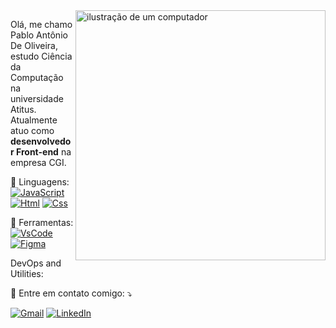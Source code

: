 <img src="https://raw.githubusercontent.com/MicaelliMedeiros/micaellimedeiros/master/image/computer-illustration.png" alt="ilustração de um computador" min-width="400px" max-width="400px" width="400px" align="right">

<p align="left"> 
  Olá, me chamo Pablo Antônio De Oliveira, estudo Ciência da Computação na universidade Atitus.<br>
  Atualmente atuo como <strong>desenvolvedor Front-end</strong> na empresa CGI.
</p>

<p align="left">
  🦄 Linguagens:   <a href="#" title="JavaScript">
                   <img src="https://img.shields.io/badge/-JavaScript-333333?style=flat&logo=javascript" alt="JavaScript"/></a>
                   <a href="#" title="HTML5">
                   <img src="https://img.shields.io/badge/-HTML5-333333?style=flat&logo=HTML5" alt="Html"/></a>
                   <a href="#" title="CSS">
                   <img src="https://img.shields.io/badge/-CSS-333333?style=flat&logo=CSS3&logoColor=1572B6" alt="Css"/></a>
</p>

<p align="left">
  💼 Ferramentas:  
                   <a href="#" title="VsCode">
                   <img src="https://img.shields.io/badge/-Visual%20Studio%20Code-333333?style=flat&logo=visual-studio-code&logoColor=007ACC" alt="VsCode"/></a>
                   <a href="#" title="Figma">
                   <img src="https://img.shields.io/badge/-Figma-333333?style=flat&logo=figma&logoColor=007ACC" alt="Figma"/></a>
</p>

<p align="left">
  DevOps and Utilities: <a href="#" title="Git">
                        <img src="https://img.shields.io/badge/-Git-333333?style=flat&logo=git" alt=""/></a>
                        <a href="#" title="GitHub">
                        <img src="https://img.shields.io/badge/-GitHub-333333?style=flat&logo=github" alt=""/></a>
                        <a href="#" title="Bitbucket">
                        <img src="https://img.shields.io/badge/-Bitbucket-333333?style=flat&logo=bitbucket" alt=""/></a>
                        <a href="#" title="Docker">
                        <img src="https://img.shields.io/badge/-Docker-333333?style=flat&logo=docker" alt=""/></a>
                        <a href="#" title="Insomnia">
                        <img src="https://img.shields.io/badge/-Insomnia-333333?style=flat&logo=insomnia" alt=""/></a>
                        <a href="#" title="Postman">
                        <img src="https://img.shields.io/badge/-Postman-333333?style=flat&logo=postman)" alt=""/></a>
</p

<p align="left">
  💌 Entre em contato comigo: ⤵️
</p>

<p align="left">
  <a href="#" title="Gmail">
  <img src="https://img.shields.io/badge/-Gmail-FF0000?style=flat-square&labelColor=FF0000&logo=gmail&logoColor=white&link=uskzin66321@gmail.com" alt="Gmail"/></a>
  <a href="#" title="LinkedIn">
  <img src="https://img.shields.io/badge/-Linkedin-0e76a8?style=flat-square&logo=Linkedin&logoColor=white&link= www.linkedin.com/in/pablo-antônio-de-oliveira-31024422b" alt="LinkedIn"/></a>
</p>









